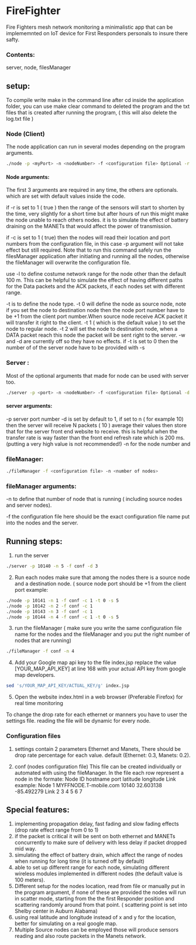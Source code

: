 # FireFighter
Fire Fighters mesh network monitoring a minimalistic app that can be implememnted on IoT device for First Responders personals to insure there safty.

### Contents: 
server, node, filesManager 

## setup:
To compile write make in the command line after cd inside the application folder, you can use make clear command to deleted the program and the txt files that is created after running the program, ( this will also delete the log.txt file )
### Node (Client)
The node application can run in several modes depending on the program arguments. 
```sh
./node -p <myPort> -n <nodeNumber> -f <configuration file> Optional -r <depleatRange (0:false, 1:true)> Optional -c <readFromConfigFileFirst(0:false, 1:true)> Optional -w <waitTime> Optional -d <delayTime> -l <communication range> Optional -t <nodeType(0:source Node, 1:routing Node)>
```

#### Node arguments:
The first 3 arguments are required in any time, the others are optionals. which are set with default values inside the code. 

if -r is set to 1 ( true ) then the range of the sensors will start to shorten by the time, very slightly for a short time but after hours of run this might make the node unable to reach others nodes. it is to simulate the effect of battery draining on the MANETs that would affect the power of transmission. 

if -c is set to 1 ( true) then the nodes will read their location and port numbers from the configuration file, in this case -p argument will not take effect but still required. Note that to run this command safely run the filesManager application after initiating and running all the nodes, otherwise the fileManager will overwrite the configuration file. 

use -l to define costume network range for the node other than the default 100 m. This can be helpful to simulate the effect of having different paths for the Data packets and the ACK packets, if each nodes set with different range.  

-t is to define the node type. -t 0 will define the node as source node, note if you set the node to destination node then the node port number have to be +1 from the client port number.When source node receive ACK packet it will transfer it right to the client. -t 1 ( which is the default value ) to set the node to regular node. -t 2 will set the node to destination node, when a DATA packet reach this node the packet will be sent right to the server. 
-w and -d are currently off so they have no effects. 
if -t is set to 0 then the number of of the server node have to be provided with -s <server Node ID>


### Server : 
Most of the optional arguments that made for node can be used with server too. 
```sh
./server -p <port> -n <nodeNumber> -f <configuration file> Optional -d <dataCount>
```
#### server arguments:
-p server port number 
-d is set by default to 1, if set to n ( for example 10)  then the server will receive N packets ( 10 ) average their values then store that for the server front end website to receive. this is helpful when the transfer rate is way faster than the front end refresh rate which is 200 ms. (putting a very high value is not recommended!)
-n for the node number
and 


### fileManager: 
```sh
./fileManager -f <configuration file> -n <number of nodes>
```

### fileManager arguments:
-n to define that number of node that is running ( including source nodes and server nodes). 

-f the configuration file here should be the exact configuration file name put into the nodes and the server.


## Running steps: 
1) run the server 
```sh
./server -p 10140 -n 5 -f conf -d 3
```
2) Run each nodes
make sure that among the nodes there is a source node and a destination node. ( source node port should be +1 from the client port 
example: 
```sh
./node -p 10141 -n 1 -f conf -c 1 -t 0 -s 5
./node -p 10142 -n 2 -f conf -c 1
./node -p 10143 -n 3 -f conf -c 1 
./node -p 10144 -n 4 -f conf -c 1 -t 0 -s 5
```

3) run the fileManager ( make sure you write the same configuration file name for the nodes and the fileManager and you put the right number of nodes that are running)
```sh
./fileManager -f conf -n 4
```
4) Add your Google map api key to the file index.jsp
replace the value [YOUR_MAP_API_KEY] at line 168 with your actual API key from google map developers. 

```sh
sed 's/YOUR_MAP_API_KEY/ACTUAL_KEY/g' index.jsp
```
5) Open the website index.html in a web browser (Preferable Firefox) for real time monitoring

To change the drop rate for each ethernet or manners you have to user the settings file. reading the file will be dynamic for every node. 
### Configuration files
1. settings
contain 2 parameters Ethernet and Manets, There should be drop rate percentage for each value. default (Ethernet: 0.3, Manets: 0.2).

2. conf (nodes configuration file)
This file can be created individually or automated with using the fileManager. In the file each row represent a node in the formate: Node ID hostname port latitude longitude Link <list of connected nodes>
example: Node 1 MYFFNODE.T-mobile.com 10140 32.603138 -85.492279 Link 2 3 4 5 6 7
## Special features: 
1. implementing propagation delay, fast fading and slow fading effects (drop rate effect range from 0 to 1)
2. if the packet is critical it will be sent on both ethernet and MANETs concurrently to make sure of delivery with less delay if packet dropped mid way. 
3. simulating the effect of battery drain, which affect the range of nodes when running for long time (it is turned off by default)
4. able to set up different range for each node, simulating different wireless modules implemented in different nodes (the default value is 100 meters).
5. Different setup for the nodes location, read from file or manually put in the program argument, if none of these are provided the nodes will run in scatter mode, starting from the the first Responder position and scattering randomly around from that point. ( scattering point is set into Shelby center in Auburn Alabama)
6. using real latitude and longitude instead of x and y for the location, better for simulating on a real google map.  
7. Multiple Source nodes can be employed those will produce sensors reading and also route packets in the Manets network.  

 
